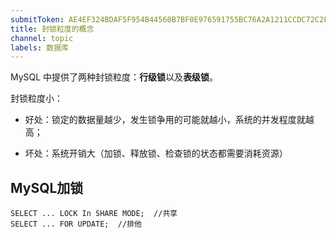 ```yaml
---
submitToken: AE4EF324BDAF5F954B44560B7BF0E976591755BC76A2A1211CCDC72C2F2516F5
title: 封锁粒度的概念
channel: topic
labels: 数据库
---
```


MySQL 中提供了两种封锁粒度：**行级锁**以及**表级锁**。

封锁粒度小：

- 好处：锁定的数据量越少，发生锁争用的可能就越小，系统的并发程度就越高；

- 坏处：系统开销大（加锁、释放锁、检查锁的状态都需要消耗资源）

## MySQL加锁

```
SELECT ... LOCK In SHARE MODE;  //共享
SELECT ... FOR UPDATE;  //排他
```
